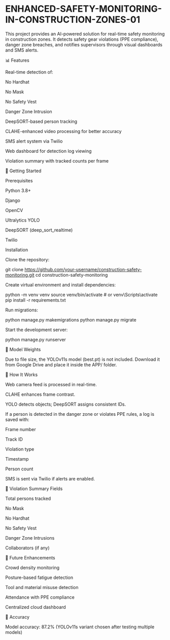 # ENHANCED-SAFETY-MONITORING-IN-CONSTRUCTION-ZONES-01


This project provides an AI-powered solution for real-time safety monitoring in construction zones. It detects safety gear violations (PPE compliance), danger zone breaches, and notifies supervisors through visual dashboards and SMS alerts.

📊 Features

Real-time detection of:

No Hardhat

No Mask

No Safety Vest

Danger Zone Intrusion

DeepSORT-based person tracking

CLAHE-enhanced video processing for better accuracy

SMS alert system via Twilio

Web dashboard for detection log viewing

Violation summary with tracked counts per frame

🚀 Getting Started

Prerequisites

Python 3.8+

Django

OpenCV

Ultralytics YOLO

DeepSORT (deep_sort_realtime)

Twilio

Installation

Clone the repository:

git clone https://github.com/your-username/construction-safety-monitoring.git
cd construction-safety-monitoring

Create virtual environment and install dependencies:

python -m venv venv
source venv/bin/activate  # or venv\Scripts\activate
pip install -r requirements.txt

Run migrations:

python manage.py makemigrations
python manage.py migrate

Start the development server:

python manage.py runserver

🚧 Model Weights

Due to file size, the YOLOv11s model (best.pt) is not included.
Download it from Google Drive and place it inside the APP/ folder.

🔧 How It Works

Web camera feed is processed in real-time.

CLAHE enhances frame contrast.

YOLO detects objects; DeepSORT assigns consistent IDs.

If a person is detected in the danger zone or violates PPE rules, a log is saved with:

Frame number

Track ID

Violation type

Timestamp

Person count

SMS is sent via Twilio if alerts are enabled.

🌟 Violation Summary Fields

Total persons tracked

No Mask

No Hardhat

No Safety Vest

Danger Zone Intrusions


Collaborators (if any)

🔧 Future Enhancements

Crowd density monitoring

Posture-based fatigue detection

Tool and material misuse detection

Attendance with PPE compliance

Centralized cloud dashboard

🌟 Accuracy

Model accuracy: 87.2% (YOLOv11s variant chosen after testing multiple models)
